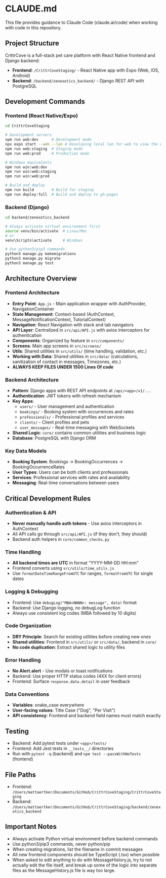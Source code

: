 # CLAUDE.md

This file provides guidance to Claude Code (claude.ai/code) when working with code in this repository.

## Project Structure

CrittrCove is a full-stack pet care platform with React Native frontend and Django backend:

- **Frontend**: `/CrittrCoveStaging/` - React Native app with Expo (Web, iOS, Android)
- **Backend**: `/backend/zenexotics_backend/` - Django REST API with PostgreSQL

## Development Commands

### Frontend (React Native/Expo)
```bash
cd CrittrCoveStaging

# Development servers
npm run web:dev      # Development mode
npx expo start --web --lan # Developing local lan for web to view the web changes on the browser
npm run web:staging  # Staging mode  
npm run web:prod     # Production mode

# Windows equivalents
npm run win:web:dev
npm run win:web:staging
npm run win:web:prod

# Build and deploy
npm run build        # Build for staging
npm run deploy:full  # Build and deploy to gh-pages
```

### Backend (Django)
```bash
cd backend/zenexotics_backend

# Always activate virtual environment first
source venv/bin/activate  # Linux/Mac
# or
venv\Scripts\activate     # Windows

# Use python3/pip3 commands
python3 manage.py makemigrations
python3 manage.py migrate
python3 manage.py test
```

## Architecture Overview

### Frontend Architecture
- **Entry Point**: `App.js` - Main application wrapper with AuthProvider, NavigationContainer
- **State Management**: Context-based (AuthContext, MessageNotificationContext, TutorialContext)
- **Navigation**: React Navigation with stack and tab navigators
- **API Layer**: Centralized in `src/api/API.js` with axios interceptors for authentication
- **Components**: Organized by feature in `src/components/`
- **Screens**: Main app screens in `src/screens/`
- **Utils**: Shared utilities in `src/utils/` (time handling, validation, etc.)
- **Working with Data**: Shared utilities in `src/data/` (calculations, sanitization of contact in messages, Timezones, etc.)
- **ALWAYS KEEP FILES UNDER 1500 Lines Of code**

### Backend Architecture  
- **Pattern**: Django apps with REST API endpoints at `/api/<app>/v1/...`
- **Authentication**: JWT tokens with refresh mechanism
- **Key Apps**: 
  - `users/` - User management and authentication
  - `bookings/` - Booking system with occurrences and rates
  - `professionals/` - Professional profiles and services
  - `clients/` - Client profiles and pets
  - `user_messages/` - Real-time messaging with WebSockets
- **Shared Logic**: `core/` contains common utilities and business logic
- **Database**: PostgreSQL with Django ORM

### Key Data Models
- **Booking System**: Bookings → BookingOccurrences → BookingOccurrenceRates
- **User Types**: Users can be both clients and professionals
- **Services**: Professional services with rates and availability
- **Messaging**: Real-time conversations between users

## Critical Development Rules

### Authentication & API
- **Never manually handle auth tokens** - Use axios interceptors in AuthContext
- All API calls go through `src/api/API.js` (if they don't, they should)
- Backend auth helpers in `core/common_checks.py`

### Time Handling
- **All backend times are UTC** in format "YYYY-MM-DD HH:mm"
- Frontend converts using `src/utils/time_utils.js`
- Use `formatDateTimeRangeFromUTC` for ranges, `formatFromUTC` for single dates

### Logging & Debugging
- Frontend: Use `debugLog("MBA<NNNN>: message", data)` format
- Backend: Use Django logging, no debugLog function
- Always use consistent log codes (MBA followed by 10 digits)

### Code Organization
- **DRY Principle**: Search for existing utilities before creating new ones
- **Shared utilities**: Frontend in `src/utils/` or `src/data/`, backend in `core/`
- **No code duplication**: Extract shared logic to utility files

### Error Handling
- **No Alert.alert** - Use modals or toast notifications
- Backend: Use proper HTTP status codes (4XX for client errors)
- Frontend: Surface `response.data.detail` in user feedback

### Data Conventions
- **Variables**: snake_case everywhere
- **User-facing values**: Title Case ("Dog", "Per Visit")
- **API consistency**: Frontend and backend field names must match exactly

## Testing
- Backend: Add pytest tests under `<app>/tests/`
- Frontend: Add Jest tests in `__tests__/` directories
- Run with `pytest -q` (backend) and `npm test --passWithNoTests` (frontend)

## File Paths
- Frontend: `/Users/mattaertker/Documents/GitHub/CrittrCoveStaging/CrittrCoveStaging`
- Backend: `/Users/mattaertker/Documents/GitHub/CrittrCoveStaging/backend/zenexotics_backend`

## Important Notes
- Always activate Python virtual environment before backend commands
- Use python3/pip3 commands, never python/pip
- When creating migrations, list the filename in commit messages
- All new frontend components should be TypeScript (.tsx) when possible
- When asked to edit anything to do with MessageHistory.js, try to not actually edit the file itself, and break up some of the logic into separate files as the MessageHistory.js file is way too large. 